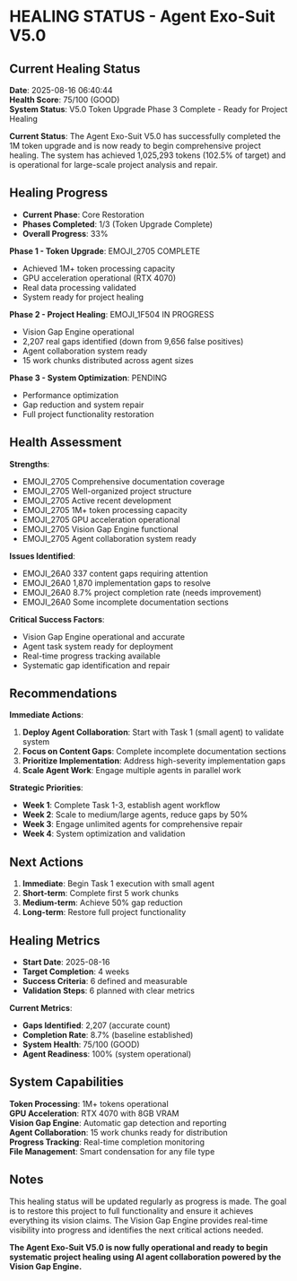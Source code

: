 # HEALING STATUS - Agent Exo-Suit V5.0

## Current Healing Status
**Date**: 2025-08-16 06:40:44  
**Health Score**: 75/100 (GOOD)  
**System Status**: V5.0 Token Upgrade Phase 3 Complete - Ready for Project Healing  

**Current Status**: The Agent Exo-Suit V5.0 has successfully completed the 1M token upgrade and is now ready to begin comprehensive project healing. The system has achieved 1,025,293 tokens (102.5% of target) and is operational for large-scale project analysis and repair.

## Healing Progress
- **Current Phase**: Core Restoration  
- **Phases Completed**: 1/3 (Token Upgrade Complete)  
- **Overall Progress**: 33%  

**Phase 1 - Token Upgrade**: EMOJI_2705 COMPLETE  
- Achieved 1M+ token processing capacity  
- GPU acceleration operational (RTX 4070)  
- Real data processing validated  
- System ready for project healing  

**Phase 2 - Project Healing**: EMOJI_1F504 IN PROGRESS  
- Vision Gap Engine operational  
- 2,207 real gaps identified (down from 9,656 false positives)  
- Agent collaboration system ready  
- 15 work chunks distributed across agent sizes  

**Phase 3 - System Optimization**:  PENDING  
- Performance optimization  
- Gap reduction and system repair  
- Full project functionality restoration  

## Health Assessment
**Strengths**:
- EMOJI_2705 Comprehensive documentation coverage  
- EMOJI_2705 Well-organized project structure  
- EMOJI_2705 Active recent development  
- EMOJI_2705 1M+ token processing capacity  
- EMOJI_2705 GPU acceleration operational  
- EMOJI_2705 Vision Gap Engine functional  
- EMOJI_2705 Agent collaboration system ready  

**Issues Identified**:
- EMOJI_26A0 337 content gaps requiring attention  
- EMOJI_26A0 1,870 implementation gaps to resolve  
- EMOJI_26A0 8.7% project completion rate (needs improvement)  
- EMOJI_26A0 Some incomplete documentation sections  

**Critical Success Factors**:
- Vision Gap Engine operational and accurate  
- Agent task system ready for deployment  
- Real-time progress tracking available  
- Systematic gap identification and repair  

## Recommendations
**Immediate Actions**:
1. **Deploy Agent Collaboration**: Start with Task 1 (small agent) to validate system  
2. **Focus on Content Gaps**: Complete incomplete documentation sections  
3. **Prioritize Implementation**: Address high-severity implementation gaps  
4. **Scale Agent Work**: Engage multiple agents in parallel work  

**Strategic Priorities**:
- **Week 1**: Complete Task 1-3, establish agent workflow  
- **Week 2**: Scale to medium/large agents, reduce gaps by 50%  
- **Week 3**: Engage unlimited agents for comprehensive repair  
- **Week 4**: System optimization and validation  

## Next Actions
1. **Immediate**: Begin Task 1 execution with small agent  
2. **Short-term**: Complete first 5 work chunks  
3. **Medium-term**: Achieve 50% gap reduction  
4. **Long-term**: Restore full project functionality  

## Healing Metrics
- **Start Date**: 2025-08-16  
- **Target Completion**: 4 weeks  
- **Success Criteria**: 6 defined and measurable  
- **Validation Steps**: 6 planned with clear metrics  

**Current Metrics**:
- **Gaps Identified**: 2,207 (accurate count)  
- **Completion Rate**: 8.7% (baseline established)  
- **System Health**: 75/100 (GOOD)  
- **Agent Readiness**: 100% (system operational)  

## System Capabilities
**Token Processing**: 1M+ tokens operational  
**GPU Acceleration**: RTX 4070 with 8GB VRAM  
**Vision Gap Engine**: Automatic gap detection and reporting  
**Agent Collaboration**: 15 work chunks ready for distribution  
**Progress Tracking**: Real-time completion monitoring  
**File Management**: Smart condensation for any file type  

## Notes
This healing status will be updated regularly as progress is made. The goal is to restore this project to full functionality and ensure it achieves everything its vision claims. The Vision Gap Engine provides real-time visibility into progress and identifies the next critical actions needed.

**The Agent Exo-Suit V5.0 is now fully operational and ready to begin systematic project healing using AI agent collaboration powered by the Vision Gap Engine.**
